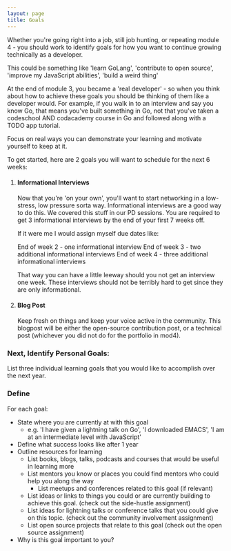 ```yaml
---
layout: page
title: Goals
---
```


Whether you're going right into a job, still job hunting, or repeating module 4 - you should work to identify goals for how you want to continue growing technically as a developer.

This could be something like 'learn GoLang', 'contribute to open source', 'improve my JavaScript abilities', 'build a weird thing'

At the end of module 3, you became a 'real developer' - so when you think about how to achieve these goals you should be thinking of them like a developer would. For example, if you walk in to an interview and say you know Go, that means you've built something in Go, not that you've taken a codeschool AND codacademy course in Go and followed along with a TODO app tutorial.

Focus on real ways you can demonstrate your learning and motivate yourself to keep at it.

To get started, here are 2 goals you will want to schedule for the next 6 weeks:


1. #### Informational Interviews

      Now that you're 'on your own', you'll want to start networking in a low-stress, low pressure sorta way. Informational interviews are a good way to do this. We covered this stuff in our PD sessions. You are required to get 3 informational interviews by the end of your first 7 weeks off.

      If it were me I would assign myself due dates like:

      End of week 2 - one informational interview
      End of week 3 - two additional informational interviews
      End of week 4 - three additional informational interviews

      That way you can have a little leeway should you not get an interview one week. These interviews should not be terribly hard to get since they are only informational.

1. #### Blog Post

      Keep fresh on things and keep your voice active in the community. This blogpost will be either the open-source contribution post, or a technical post (whichever you did not do for the portfolio in mod4).


### Next, Identify Personal Goals:

List three individual learning goals that you would like to accomplish over the next year.


### Define

For each goal:
  - State where you are currently at with this goal
    - e.g. 'I have given a lightning talk on Go', 'I downloaded EMACS', 'I am at an intermediate level with JavaScript'
  - Define what success looks like after 1 year
  - Outline resources for learning
    - List books, blogs, talks, podcasts and courses that would be useful in learning more
    - List mentors you know or places you could find mentors who could help you along the way
        - List meetups and conferences related to this goal (if relevant)
    - List ideas or links to things you could or are currently building to achieve this goal. (check out the side-hustle assignment)
    - List ideas for lightning talks or conference talks that you could give on this topic. (check out the community involvement assignment)
    - List open source projects that relate to this goal (check out the open source assignment)
  - Why is this goal important to you?
